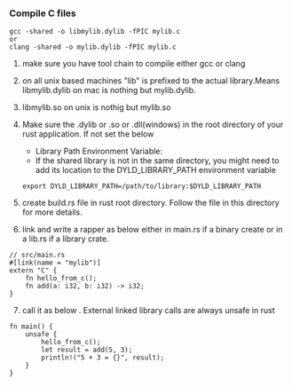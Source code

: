 ### Compile C files

```
gcc -shared -o libmylib.dylib -fPIC mylib.c
or 
clang -shared -o mylib.dylib -fPIC mylib.c
```

1. make sure you have tool chain to compile either gcc or clang
2. on all unix based machines "lib" is prefixed to the actual library.Means libmylib.dylib on mac is nothing but mylib.dylib. 
3. libmylib.so on unix is nothig but mylib.so
4. Make sure the .dylib or .so or .dll(windows) in the root directory of your rust application. If not set the below 
    - Library Path Environment Variable:
    - If the shared library is not in the same directory, you might need to add its location to the DYLD_LIBRARY_PATH environment variable

    ```export DYLD_LIBRARY_PATH=/path/to/library:$DYLD_LIBRARY_PATH```
5. create build.rs file in rust root directory. Follow the file in this directory for more details.
6. link and write a rapper as below either in main.rs if a binary create or in a lib.rs if a library crate.

```
// src/main.rs
#[link(name = "mylib")]
extern "C" {
    fn hello_from_c();
    fn add(a: i32, b: i32) -> i32;
}
```

7. call it as below . External linked library calls are always unsafe in rust

```
fn main() {
    unsafe {
        hello_from_c();
        let result = add(5, 3);
        println!("5 + 3 = {}", result);
    }
}
```
